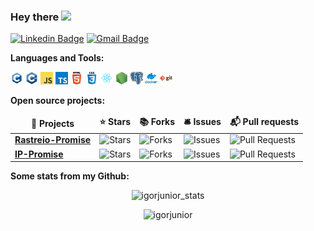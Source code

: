 ### Hey there <img src="https://media.giphy.com/media/hvRJCLFzcasrR4ia7z/giphy.gif" width="25px">

[![Linkedin Badge](https://img.shields.io/badge/-Igor%20Junior-informational?style=flat-square&logo=Linkedin&logoColor=white&link=https://www.linkedin.com/in/igorjunior)](https://www.linkedin.com/in/igorjunior) 
[![Gmail Badge](https://img.shields.io/badge/-igorjunior@pm.me-informational?style=flat-square&logo=Gmail&logoColor=white&link=mailto:igorjunior@pm.me)](mailto:igorjunior@protonmail.com)

**Languages and Tools:**  

<code><img height="20" src="https://raw.githubusercontent.com/github/explore/80688e429a7d4ef2fca1e82350fe8e3517d3494d/topics/c/c.png"></code>
<code><img height="20" src="https://raw.githubusercontent.com/github/explore/80688e429a7d4ef2fca1e82350fe8e3517d3494d/topics/cpp/cpp.png"></code>
<code><img height="20" src="https://raw.githubusercontent.com/github/explore/80688e429a7d4ef2fca1e82350fe8e3517d3494d/topics/javascript/javascript.png"></code>
<code><img height="20" src="https://raw.githubusercontent.com/github/explore/80688e429a7d4ef2fca1e82350fe8e3517d3494d/topics/typescript/typescript.png"></code>
<code><img height="20" src="https://raw.githubusercontent.com/github/explore/80688e429a7d4ef2fca1e82350fe8e3517d3494d/topics/html/html.png"></code>
<code><img height="20" src="https://raw.githubusercontent.com/github/explore/80688e429a7d4ef2fca1e82350fe8e3517d3494d/topics/css/css.png"></code>
<code><img height="20" src="https://raw.githubusercontent.com/github/explore/80688e429a7d4ef2fca1e82350fe8e3517d3494d/topics/react/react.png"></code>
<code><img height="20" src="https://raw.githubusercontent.com/github/explore/80688e429a7d4ef2fca1e82350fe8e3517d3494d/topics/nodejs/nodejs.png"></code>
<code><img height="20" src="https://raw.githubusercontent.com/github/explore/80688e429a7d4ef2fca1e82350fe8e3517d3494d/topics/postgresql/postgresql.png"></code>
<code><img height="20" src="https://raw.githubusercontent.com/github/explore/80688e429a7d4ef2fca1e82350fe8e3517d3494d/topics/docker/docker.png"></code>
<code><img height="20" src="https://raw.githubusercontent.com/github/explore/80688e429a7d4ef2fca1e82350fe8e3517d3494d/topics/git/git.png"></code>

**Open source projects:**  
<table>
  <thead align="center">
    <tr border: none;>
      <td><b>🎁 Projects</b></td>
      <td><b>⭐ Stars</b></td>
      <td><b>📚 Forks</b></td>
      <td><b>🛎 Issues</b></td>
      <td><b>📬 Pull requests</b></td>
    </tr>
  </thead>
  <tbody>
    <tr>
      <td><a href="https://github.com/igorjunior/rastreio-promise"><b>Rastreio-Promise</b></a></td>
      <td><img alt="Stars" src="https://img.shields.io/github/stars/igorjunior/rastreio-promise?style=flat-square&labelColor=343b41"/></td>
      <td><img alt="Forks" src="https://img.shields.io/github/forks/igorjunior/rastreio-promise?style=flat-square&labelColor=343b41"/></td>
      <td><img alt="Issues" src="https://img.shields.io/github/issues/igorjunior/rastreio-promise?style=flat-square&labelColor=343b41"/></td>
      <td><img alt="Pull Requests" src="https://img.shields.io/github/issues-pr/igorjunior/rastreio-promise?style=flat-square&labelColor=343b41"/></td>
    </tr>
    <tr>
      <td><a href="https://github.com/igorjunior/ip-promise"><b>IP-Promise</b></a></td>
      <td><img alt="Stars" src="https://img.shields.io/github/stars/igorjunior/ip-promise?style=flat-square&labelColor=343b41"/></td>
      <td><img alt="Forks" src="https://img.shields.io/github/forks/igorjunior/ip-promise?style=flat-square&labelColor=343b41"/></td>
      <td><img alt="Issues" src="https://img.shields.io/github/issues/igorjunior/ip-promise?style=flat-square&labelColor=343b41"/></td>
      <td><img alt="Pull Requests" src="https://img.shields.io/github/issues-pr/igorjunior/ip-promise?style=flat-square&labelColor=343b41"/></td>
    </tr>
  </tbody>
</table>

**Some stats from my Github:** 
<p align="center"> <img src="https://github-readme-stats.vercel.app/api?username=igorjunior&show_icons=true&theme=algolia&include_all_commits=true&count_private=true" alt="igorjunior_stats" /></p>
<p align="center"> <img src="https://github-readme-stats.vercel.app/api/top-langs/?username=igorjunior&show_icons=true&layout=compact&theme=algolia&include_all_commits=true&count_private=true" alt="igorjunior" /></p>
